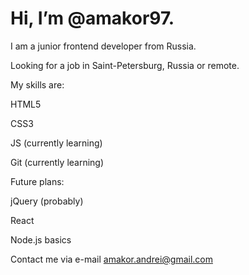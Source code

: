 # Hi, I’m @amakor97. 

I am a junior frontend developer from Russia.

Looking for a job in Saint-Petersburg, Russia or remote.

My skills are:

HTML5

CSS3

JS (currently learning)

Git (currently learning)

Future plans: 

jQuery (probably)

React

Node.js basics



Contact me via e-mail
amakor.andrei@gmail.com

